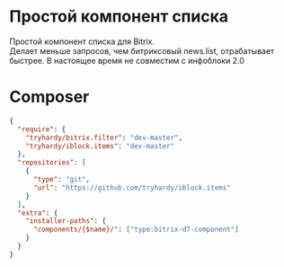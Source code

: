 # Простой компонент списка
Простой компонент списка для Bitrix.  
Делает меньше запросов, чем битриксовый news.list, отрабатывает быстрее.
В настоящее время не совместим с инфоблоки 2.0

# Composer
```json
{
  "require": {
    "tryhardy/bitrix.filter": "dev-master",
    "tryhardy/iblock.items": "dev-master"
  },
  "repositories": [
    {
      "type": "git",
      "url": "https://github.com/tryhardy/iblock.items"
    }
  ],
  "extra": {
    "installer-paths": {
      "components/{$name}/": ["type:bitrix-d7-component"]
    }
  }
}
```
